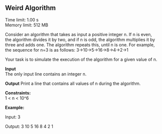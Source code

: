 ## Weird Algorithm

Time limit: 1.00 s  
Memory limit: 512 MB 

Consider an algorithm that takes as input a positive integer n. If n is even, the algorithm divides it by two, and if n is odd, the algorithm multiplies it by three and adds one. The algorithm repeats this, until n is one. For example, the sequence for n=3 is as follows:
3→10→5→16→8→4→2→1

Your task is to simulate the execution of the algorithm for a given value of n.

**Input**  
The only input line contains an integer n.

**Output** 
Print a line that contains all values of n during the algorithm.

**Constraints:**  
1 < n < 10^6

**Example:**

Input:
3

Output:
3 10 5 16 8 4 2 1
